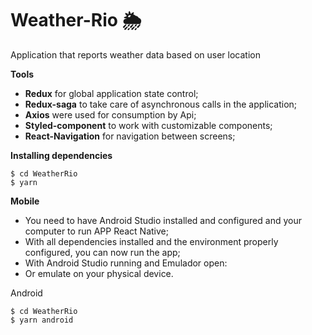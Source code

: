 # Weather-Rio :sun_behind_rain_cloud:
Application that reports weather data based on user location

**Tools**
- **Redux** for global application state control;
- **Redux-saga** to take care of asynchronous calls in the application;
- **Axios** were used for consumption by Api;
- **Styled-component** to work with customizable components;
- **React-Navigation** for navigation between screens;

**Installing dependencies**

```
$ cd WeatherRio 
$ yarn 
```

**Mobile**
- You need to have Android Studio installed and configured and your computer to run APP React Native;
- With all dependencies installed and the environment properly configured, you can now run the app;
- With Android Studio running and Emulador open:
- Or emulate on your physical device.

Android

```
$ cd WeatherRio 
$ yarn android 
```


